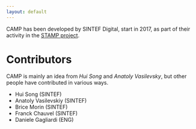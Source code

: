 ```yaml
---
layout: default
---
```


CAMP has been developed by SINTEF Digital, start in 2017, as part of
their activity in the [STAMP project](https://www.stamp-project.eu/).

# Contributors

CAMP is mainly an idea from *Hui Song* and *Anatoly Vasilevsky*, but other
people have contributed in various ways.

 - Hui Song (SINTEF)
 - Anatoly Vasilevskiy (SINTEF)
 - Brice Morin (SINTEF)
 - Franck Chauvel (SINTEF)
 - Daniele Gagliardi (ENG)
 
